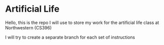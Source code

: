 # Artificial Life

Hello, this is the repo I will use to store my work for the artificial life class at Northwestern (CS396)

I will try to create a separate branch for each set of instructions
